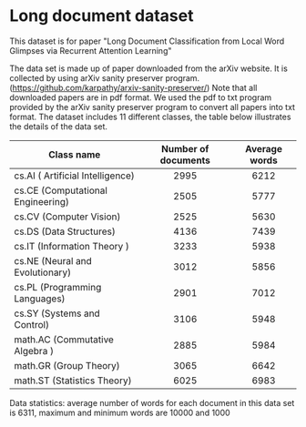 # Long document dataset
This dataset is for paper "Long Document Classification from Local Word Glimpses via Recurrent Attention Learning"


The data set is made up of paper downloaded from the arXiv website. It is collected by using arXiv sanity preserver program. (https://github.com/karpathy/arxiv-sanity-preserver/) Note that all downloaded papers are in pdf format. We used the pdf to txt program provided by the arXiv sanity preserver program to convert all papers into txt format. The dataset includes 11 different classes, the table below illustrates the details of the data set.


|Class name	                      | Number of documents | Average words|
| --------                        | :-----:              | :----:       |
|cs.AI ( Artificial Intelligence) |         2995        |      6212    |
|cs.CE (Computational Engineering)|         2505        |      5777    |
|cs.CV (Computer Vision)          |         2525        |      5630    |
|cs.DS (Data Structures)          |         4136        |      7439    |
|cs.IT (Information Theory )      |         3233        |      5938    |
|cs.NE (Neural and Evolutionary)  |         3012        |      5856    |
|cs.PL (Programming Languages)    |         2901        |      7012    |
|cs.SY (Systems and Control)      |         3106        |      5948    |
|math.AC (Commutative Algebra )   |         2885        |      5984    |
|math.GR (Group Theory)           |         3065        |      6642    |
|math.ST (Statistics Theory) 	  |         6025        |      6983    |


Data statistics: average number of words for each document in this data set is 6311, maximum and minimum words are 10000 and 1000


